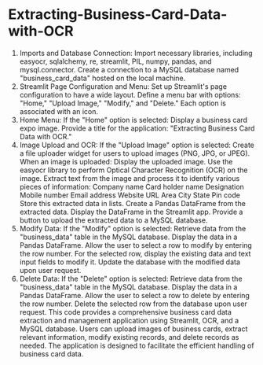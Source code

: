 # Extracting-Business-Card-Data-with-OCR
1. Imports and Database Connection:
Import necessary libraries, including easyocr, sqlalchemy, re, streamlit, PIL, numpy, pandas, and mysql.connector.
Create a connection to a MySQL database named "business_card_data" hosted on the local machine.
2. Streamlit Page Configuration and Menu:
Set up Streamlit's page configuration to have a wide layout.
Define a menu bar with options: "Home," "Upload Image," "Modify," and "Delete." Each option is associated with an icon.
3. Home Menu:
If the "Home" option is selected:
Display a business card expo image.
Provide a title for the application: "Extracting Business Card Data with OCR."
4. Image Upload and OCR:
If the "Upload Image" option is selected:
Create a file uploader widget for users to upload images (PNG, JPG, or JPEG).
When an image is uploaded:
Display the uploaded image.
Use the easyocr library to perform Optical Character Recognition (OCR) on the image.
Extract text from the image and process it to identify various pieces of information:
Company name
Card holder name
Designation
Mobile number
Email address
Website URL
Area
City
State
Pin code
Store this extracted data in lists.
Create a Pandas DataFrame from the extracted data.
Display the DataFrame in the Streamlit app.
Provide a button to upload the extracted data to a MySQL database.
5. Modify Data:
If the "Modify" option is selected:
Retrieve data from the "business_data" table in the MySQL database.
Display the data in a Pandas DataFrame.
Allow the user to select a row to modify by entering the row number.
For the selected row, display the existing data and text input fields to modify it.
Update the database with the modified data upon user request.
6. Delete Data:
If the "Delete" option is selected:
Retrieve data from the "business_data" table in the MySQL database.
Display the data in a Pandas DataFrame.
Allow the user to select a row to delete by entering the row number.
Delete the selected row from the database upon user request.
This code provides a comprehensive business card data extraction and management application using Streamlit, OCR, and a MySQL database. Users can upload images of business cards, extract relevant information, modify existing records, and delete records as needed. The application is designed to facilitate the efficient handling of business card data.
